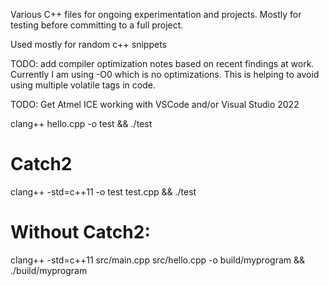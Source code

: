 Various C++ files for ongoing experimentation and projects.
Mostly for testing before committing to a full project.

Used mostly for random c++ snippets

TODO: add compiler optimization notes based on recent findings at work. 
Currently I am using -O0 which is no optimizations. This is helping to avoid using multiple volatile tags in code.

TODO: Get Atmel ICE working with VSCode and/or Visual Studio 2022


clang++ hello.cpp -o test && ./test



# Catch2
clang++ -std=c++11 -o test test.cpp && ./test


# Without Catch2:
clang++ -std=c++11 src/main.cpp src/hello.cpp -o build/myprogram && ./build/myprogram
